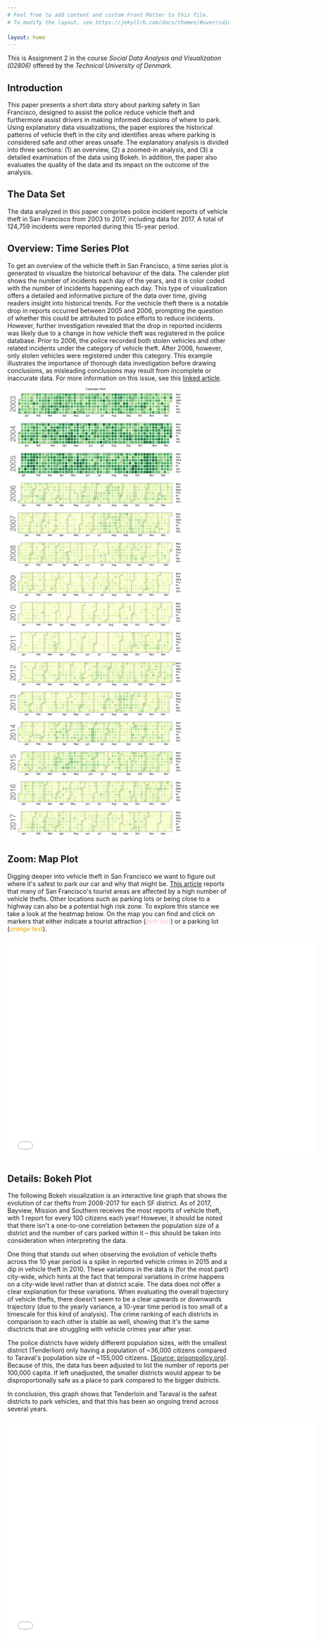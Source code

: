 ```yaml
---
# Feel free to add content and custom Front Matter to this file.
# To modify the layout, see https://jekyllrb.com/docs/themes/#overriding-theme-defaults

layout: home
---
```


This is Assignment 2 in the course *Social Data Analysis and Visualization (02806)* offered by the *Technical University of Denmark*.

## Introduction

This paper presents a short data story about parking safety in San Francisco, designed to assist the police reduce vehicle theft and furthermore assist drivers in making informed decisions of where to park. Using explanatory data visualizations, the paper explores the historical patterns of vehicle theft in the city and identifies areas where parking is considered safe and other areas unsafe. The explanatory analysis is divided into three sections: (1) an overview, (2) a zoomed-in analysis, and (3) a detailed examination of the data using Bokeh. In addition, the paper also evaluates the quality of the data and its impact on the outcome of the analysis.



## The Data Set

The data analyzed in this paper comprises police incident reports of vehicle theft in San Francisco from 2003 to 2017, including data for 2017. A total of 124,759 incidents were reported during this 15-year period.




## Overview: Time Series Plot
To get an overview of the vehicle theft in San Francisco, a time series plot is generated to visualize the historical behaviour of the data. The calender plot shows the number of incidents each day of the years, and it is color coded with the number of incidents happening each day. This type of visualization offers a detailed and informative picture of the data over time, giving readers insight into historical trends. For the vechicle theft there is a notable  drop in reports occurred between 2005 and 2006, prompting the question of whether this could be attributed to police efforts to reduce incidents. However, further investigation revealed that the drop in reported incidents was likely due to a change in how vehicle theft was registered in the police database. Prior to 2006, the police recorded both stolen vehicles and other related incidents under the category of vehicle theft. After 2006, however, only stolen vehicles were registered under this category. This example illustrates the importance of thorough data investigation before drawing conclusions, as misleading conclusions may result from incomplete or inaccurate data. For more information on this issue, see this [linked article](https://www.kaggle.com/code/eyecjay/vehicle-thefts-or-jerry-rice-jubilation/report).



 ![calplot](calplot.png)

## Zoom: Map Plot

Digging deeper into vehicle theft in San Francisco we want to figure out where it's safest to park our car and why that might be. [This article](https://www.nbcbayarea.com/investigations/breaking-point-sf-suffers-highest-rate-of-car-break-ins-compared-to-atlanta-dc-dallas-la/2731757/) reports that many of San Francisco's tourist areas are affected by a high number of vehicle thefts. Other locations such as parking lots or being close to a highway can also be a potential high risk zone. To explore this stance we take a look at the heatmap below. On the map you can find and click on markers that either indicate a tourist attraction (<span style="color:pink">*pink* text</span>) or a parking lot (<span style="color:orange">*orange* text</span>).

<center>
<embed
       type="text/html"
       src="malou_map/heat_map.html"
       width="700"
       height="500"
       >
</center>

## Details: Bokeh Plot

The following Bokeh visualization is an interactive line graph that shows the evolution of car thefts from 2008-2017 for each SF district. As of 2017, Bayview, Mission and Southern receives the most reports of vehicle theft, with 1 report for every 100 citizens each year! However, it should be noted that there isn't a one-to-one correlation between the population size of a district and the number of cars parked within it – this should be taken into consideration when interpreting the data.

One thing that stands out when observing the evolution of vehicle thefts across the 10 year period is a spike in reported vehicle crimes in 2015 and a dip in vehicle theft in 2010. These variations in the data is (for the most part) city-wide, which hints at the fact that temporal variations in crime happens on a city-wide level rather than at district scale. The data does not offer a clear explanation for these variations. When evaluating the overall trajectory of vehicle thefts, there doesn't seem to be a clear upwards or downwards trajectory (due to the yearly variance, a 10-year time period is too small of a timescale for this kind of analysis). The crime ranking of each districts in comparison to each other is stable as well, showing that it's the same disctricts that are struggling with vehicle crimes year after year.

The police districts have widely different population sizes, with the smallest district (Tenderlion) only having a population of ~36,000 citizens compared to Taraval's population size of ~155,000 citizens. [[Source: prisonpolicy.org]](https://www.prisonpolicy.org/origin/ca/2020/sanfrancisco_police.html). Because of this, the data has been adjusted to list the number of reports per 100,000 capita. If left unadjusted, the smaller districts would appear to be disproportionally safe as a place to park compared to the bigger districts.

In conclusion, this graph shows that Tenderloin and Taraval is the safest districts to park vehicles, and that this has been an ongoing trend across several years.

<center>
<embed
       type="text/html"
       src="assignment2_bokeh_output.html"
       width="700"
       height="500"
       >
 </center>

